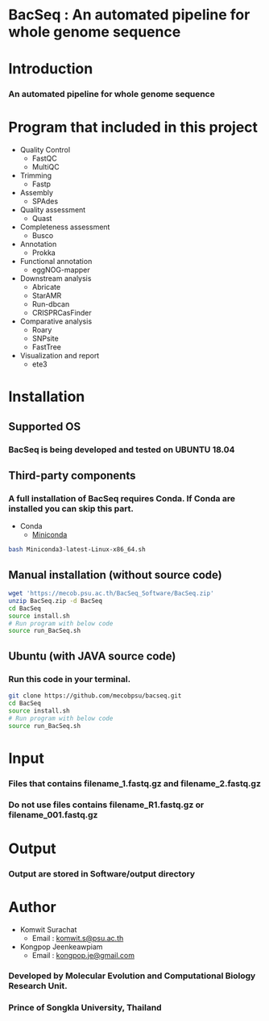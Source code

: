 # BacSeq : An automated pipeline for whole genome sequence
# Introduction
### An automated pipeline for whole genome sequence
# Program that included in this project
* Quality Control
    * FastQC
    * MultiQC
* Trimming
    * Fastp
* Assembly
    * SPAdes
* Quality assessment
    * Quast
* Completeness assessment
    * Busco
* Annotation
    * Prokka
* Functional annotation
    * eggNOG-mapper
* Downstream analysis
    * Abricate
    * StarAMR
    * Run-dbcan
    * CRISPRCasFinder
* Comparative analysis
    * Roary
    * SNPsite
    * FastTree
* Visualization and report
    * ete3
# Installation
## Supported OS
### BacSeq is being developed and tested on UBUNTU 18.04
## Third-party components
### A full installation of BacSeq requires Conda. If Conda are installed you can skip this part.
* Conda
  * [Miniconda](https://docs.conda.io/en/latest/miniconda.html)
```bash
bash Miniconda3-latest-Linux-x86_64.sh 
```
## Manual installation (without source code)
```bash
wget 'https://mecob.psu.ac.th/BacSeq_Software/BacSeq.zip'
unzip BacSeq.zip -d BacSeq
cd BacSeq
source install.sh
# Run program with below code
source run_BacSeq.sh
```

## Ubuntu (with JAVA source code)
### Run this code in your terminal.
```bash
git clone https://github.com/mecobpsu/bacseq.git
cd BacSeq
source install.sh
# Run program with below code
source run_BacSeq.sh
```

# Input
### Files that contains filename_1.fastq.gz and filename_2.fastq.gz 
### Do not use files contains filename_R1.fastq.gz or filename_001.fastq.gz

# Output
### Output are stored in Software/output directory

# Author
* Komwit Surachat
    * Email : komwit.s@psu.ac.th
* Kongpop Jeenkeawpiam
    * Email : kongpop.je@gmail.com
### Developed by Molecular Evolution and Computational Biology Research Unit.
### Prince of Songkla University, Thailand